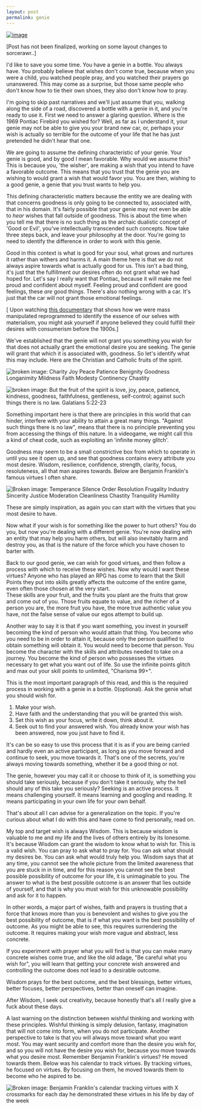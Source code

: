 ```yaml
---
layout: post
permalink: genie
---
```


<a href="{{ page.url }}"> ![image](/img/unused-energy-13.gif) </a>


[Post has not been finalized, working on some layout changes to sorcerawr..]

I'd like to save you some time. You have a genie in a bottle. You always have. You probably believe that
wishes don't come true, because when you were a child, you watched people pray, and you watched their prayers go unanswered.
This may come as a surprise, but those same people who don't know how to tie their own shoes, they also don't know how to pray.

I'm going to skip past narratives and we'll just assume that you, walking along the side of a road, discovered a bottle with a genie in it,
and you're ready to use it. First we need to answer a glaring question. Where is the 1969 Pontiac Firebird you wished for?
Well, as far as I understand it, your genie may not be able to give you your brand new car, or, perhaps your wish is actually so terrible for the
outcome of your life that he has just pretended he didn't hear that one.

We are going to assume the defining characteristic of your genie. Your genie is good, and by good I mean favorable. Why would we assume this?
This is because you, 'the wisher', are making a wish that you intend to have a favorable outcome. This means that you trust that the genie you
are wishing to would grant a wish that would favor you. You are then, wishing to a good genie, a genie that you trust wants to help you.

This defining characteristic matters because the entity we are dealing with that concerns goodness is only going to be connected to, associated with,
that in his domain. It's fairly possible that your genie may not even be able to *hear* wishes that fall outside of goodness. This is about the time
when you tell me that there is no such thing as the archaic dualistic concept of 'Good or Evil', you've intellectually transcended such concepts.
Now take three steps back, and leave your philosophy at the door. You're going to need to identify the difference in order to work with this genie.

Good in this context is what is good for your soul, what grows and nurtures it rather than withers and harms it. A main theme here is that we do not
always aspire towards what is actually good for us. This isn't a bad thing, it's just that the fulfillment our desires often do not grant what we had hoped for. Let's say I really want that Pontiac, because it will make me feel proud and confident about myself. Feeling proud and confident are good feelings, these *are* good things. There's also nothing wrong with a car. It's just that the car will not grant those emotional feelings.

[ Upon watching [this documentary](https://www.youtube.com/watch?v=DnPmg0R1M04&lc) that shows how we were mass manipulated reprogrammed to identify the essence of our selves with materialism, you might ask yourself if anyone believed they could fulfill their desires with consumerism before the 1900s.]

We've established that the genie will not grant you something you wish for that does not actually grant the emotional desire you are seeking. The genie will grant that which it is associated with, goodness. So let's identify what this may include. Here are the Christian and Catholic fruits of the spirit.

![broken image: Charity Joy Peace Patience Benignity Goodness Longanimity Mildness Faith Modesty Continency Chastity](/img/fruit.jpg)

![broken image: But the fruit of the spirit is love, joy, peace, patience, kindness, goodness, faithfulness, gentleness, self-control; against such things there is no law. Galatians 5:22-23](/img/spiritfruit.png)

Something important here is that there are principles in this world that can hinder, interfere with your ability to attain a great many things. "Against such things there is no law", means that there is no principle preventing you from accessing the things of this nature. In a videogame, we might call this a kind of cheat code, such as exploiting an 'infinite money glitch'.

Goodness may seem to be a small constrictive box from which to operate in until you see it open up, and see that goodness contains every attribute you most desire. Wisdom, resilience, confidence, strength, clarity, focus, resoluteness, all that man aspires towards. Below are Benjamin Franklin's famous virtues I often share.   

![Broken image: Temperance Silence Order Resolution Frugality Industry Sincerity Justice Moderation Cleanliness Chastity Tranquility Humility](/img/benjaminvirtue.jpg)

These are simply inspiration, as again you can start with the virtues that you most desire to have.

Now what if your wish is for something like the power to hurt others? You do you, but now you're dealing with a different genie. You're now dealing with an entity that may help you harm others, but will also inevitably harm and destroy you, as that is the nature of the force which you have chosen to barter with.

Back to our good genie, we can wish for good virtues, and then follow a process with which to receive these wishes. Now why would I want these virtues?
Anyone who has played an RPG has come to learn that the Skill Points they put into skills greatly affects the outcome of the entire game, even often those chosen at the very start.  
These skills are your fruit, and the fruits you plant are the fruits that grow and come out of you. Those fruits equate to value, and the richer of a
person you are, the more fruit you have, the more true authentic value you have, not the false sense of value our egos attempt to build up.

Another way to say it is that if you want something, you invest in yourself becoming the kind of person who would attain that thing. You become who you need to be in order to attain it, because only the person qualified to obtain something will obtain it. You would need to become that person.
You become the character with the skills and attributes needed to take on a journey.
You become the kind of person who possesses the virtues necessary to get what you want out of life.
So use the infinite points glitch and max out your skill points to unlimited, "Charisma 99+".

This is the most important paragraph of this read, and this is the required process in working with a genie in a bottle.
0(optional). Ask the genie what you should wish for.
1. Make your wish.
2. Have faith and the understanding that you will be granted this wish.
3. Set this wish as your focus, write it down, think about it.
4. Seek out to find your answered wish. You already know your wish has been answered, now you just have to find it.

It's can be so easy to use this process that it is as if you are being carried and hardly even an active participant, as long as you move forward
and continue to seek, you move towards it. That's one of the secrets, you're always moving towards something, whether it be a good thing or not.

The genie, however you may call it or choose to think of it, is something you should take seriously, because if you don't take it seriously, why the hell should any of this take you seriously? Seeking is an active process. It means challenging yourself. It means learning and googling and reading. It means participating in your own life for your own behalf.

That's about all I can advise for a generalization on the topic. If you're curious about what I do with this and have come to find personally, read on.

My top and target wish is always Wisdom. This is because wisdom is valuable to me and my life and the lives of others entirely by its lonesome.
It's because Wisdom can grant the wisdom to know what to wish for. This is a valid wish. You can pray to ask what to pray for. You can ask what
should my desires be. You can ask what would truly help you.
Wisdom says that at any time, you cannot see the whole picture from the limited awareness that you are stuck in in time, and for this reason you cannot see the best possible possibility of outcome for your life, it is unimaginable to you. The answer to what is the best possible outcome is an answer that lies outside of yourself, and that is why you must wish for this unknowable possibility and ask for it to happen.

In other words, a major part of wishes, faith and prayers is trusting that a force that knows more than you is benevolent and wishes to give you the best possibility of outcome, that is if what you want is the best possibility of outcome. As you might be able to see, this requires surrendering the outcome. It requires making your wish more vague and abstract, less concrete.

If you experiment with prayer what you will find is that you can make many concrete wishes come true, and like the old adage, "Be careful what you wish for", you will learn that getting your concrete wish answered and controlling the outcome does not lead to a desirable outcome.

Wisdom prays for the best outcome, and the best blessings, better virtues, better focuses, better perspectives, better than oneself can imagine.

After Wisdom, I seek out creativity, because honestly that's all I really give a fuck about these days.   

A last warning on the distinction between wishful thinking and working with these principles. Wishful thinking is simply delusion, fantasy, imagination that will not come into form, when you do not participate. Another perspective to take is that you will always move toward what you want most. You may want security and comfort more than the desire you wish for, and so you will not have the desire you wish for, because you move towards
what you desire most. Remember Benjamin Franklin's virtues? He moved towards them. Below was his calendar to track virtues. By tracking virtues, he focused on virtues. By focusing on them, he moved towards them to become who he aspired to be.

![Broken image: Benjamin Franklin's calendar tracking virtues with X crossmarks for each day he demonstrated these virtues in his life by day of the week](/img/benjamincalendar.jpg)

